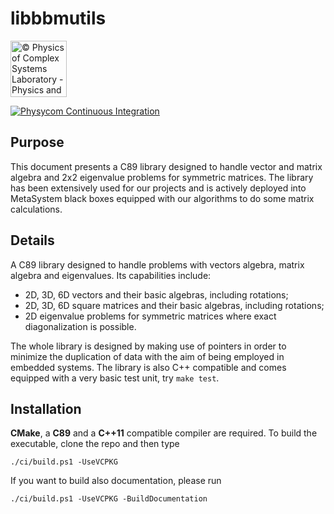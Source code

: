 # libbbmutils

<a href="http://www.physycom.unibo.it">
<div class="image">
<img src="https://cdn.rawgit.com/physycom/templates/697b327d/logo_unibo.png" width="90" height="90" alt="© Physics of Complex Systems Laboratory - Physics and Astronomy Department - University of Bologna">
</div>
</a>

[![Physycom Continuous Integration](https://github.com/physycom/libbbmutils/actions/workflows/ccpp.yml/badge.svg)](https://github.com/physycom/libbbmutils/actions/workflows/ccpp.yml)

## Purpose

This document presents a C89 library designed to handle vector and matrix algebra and 2x2 eigenvalue problems for symmetric matrices.
The library has been extensively used for our projects and is actively deployed into MetaSystem black boxes equipped with our algorithms to do some matrix calculations.

## Details

A C89 library designed to handle problems with vectors algebra, matrix algebra and eigenvalues. Its capabilities include:

- 2D, 3D, 6D vectors and their basic algebras, including rotations;
- 2D, 3D, 6D square matrices and their basic algebras, including rotations;
- 2D eigenvalue problems for symmetric matrices where exact diagonalization is possible.

The whole library is designed by making use of pointers in order to minimize the duplication of data with the aim of being employed in embedded systems.
The library is also C++ compatible and comes equipped with a very basic test unit, try `make test`.

## Installation

**CMake**, a **C89** and a **C++11** compatible compiler are required. To build the executable, clone the repo and then type  

```pwsh
./ci/build.ps1 -UseVCPKG
```

If you want to build also documentation, please run

```pwsh
./ci/build.ps1 -UseVCPKG -BuildDocumentation
```
